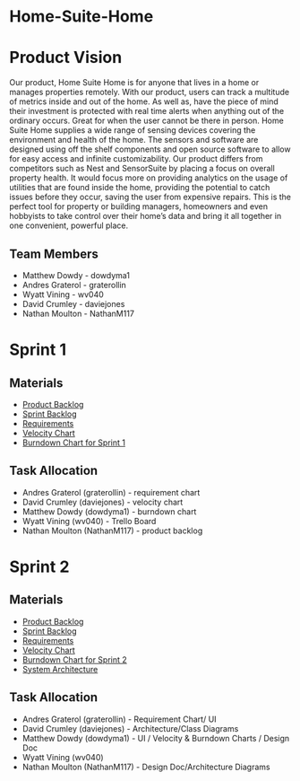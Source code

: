 # Home-Suite-Home

# Product Vision
  Our product, Home Suite Home is for anyone that lives in a home or manages properties remotely. With our product, users can track a multitude of metrics inside and out of the home. As well as, have the piece of mind their investment is protected with real time alerts when anything out of the ordinary occurs. Great for when the user cannot be there in person. Home Suite Home supplies a wide range of sensing devices covering the environment and health of the home. The sensors and software are designed using off the shelf components and open source software to allow for easy access and infinite customizability. Our product differs from competitors such as Nest and SensorSuite by placing a focus on overall property health. It would focus more on providing analytics on the usage of utilities that are found inside the home, providing the potential to catch issues before they occur, saving the user from expensive repairs. This is the perfect tool for property or building managers, homeowners and even hobbyists to take control over their home’s data and bring it all together in one convenient, powerful place.
  
  ## Team Members
  * Matthew Dowdy - dowdyma1
  * Andres Graterol - graterollin
  * Wyatt Vining - wv040
  * David Crumley - daviejones
  * Nathan Moulton - NathanM117

# Sprint 1

## Materials
* [Product Backlog](https://trello.com/b/BFcwvt3p/project)
* [Sprint Backlog](https://trello.com/b/BFcwvt3p/project)
* [Requirements](artifacts/requirements.md)
* [Velocity Chart](https://docs.google.com/spreadsheets/d/1tpRyT-jUgHkrLnwx5NcxtOvh3uGg8ddGYrl60E0q6DA/edit#gid=0)
* [Burndown Chart for Sprint 1](https://docs.google.com/spreadsheets/d/1tpRyT-jUgHkrLnwx5NcxtOvh3uGg8ddGYrl60E0q6DA/edit#gid=2030454987)

## Task Allocation 
* Andres Graterol (graterollin) - requirement chart 
* David Crumley (daviejones) - velocity chart
* Matthew Dowdy (dowdyma1) - burndown chart
* Wyatt Vining (wv040) - Trello Board
* Nathan Moulton (NathanM117) - product backlog

# Sprint 2

## Materials
* [Product Backlog](https://trello.com/b/BFcwvt3p/project)
* [Sprint Backlog](https://trello.com/b/BFcwvt3p/project)
* [Requirements](artifacts/requirements.md)
* [Velocity Chart](https://docs.google.com/spreadsheets/d/1tpRyT-jUgHkrLnwx5NcxtOvh3uGg8ddGYrl60E0q6DA/edit#gid=0)
* [Burndown Chart for Sprint 2](https://docs.google.com/spreadsheets/d/1tpRyT-jUgHkrLnwx5NcxtOvh3uGg8ddGYrl60E0q6DA/edit#gid=1102031550)
* [System Architecture](artifacts/architecture.md)

## Task Allocation
* Andres Graterol (graterollin) - Requirement Chart/ UI
* David Crumley (daviejones) - Architecture/Class Diagrams
* Matthew Dowdy (dowdyma1) - UI / Velocity & Burndown Charts / Design Doc
* Wyatt Vining (wv040)
* Nathan Moulton (NathanM117) - Design Doc/Architecture Diagrams


